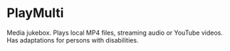 # PlayMulti
Media jukebox. Plays local MP4 files, streaming audio or YouTube videos.  Has adaptations for persons with disabilities.
